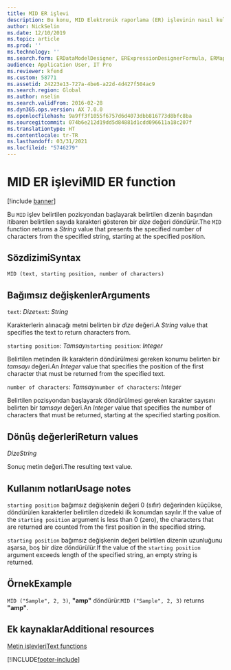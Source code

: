 ```yaml
---
title: MID ER işlevi
description: Bu konu, MID Elektronik raporlama (ER) işlevinin nasıl kullanıldığı hakkında bilgi sağlar.
author: NickSelin
ms.date: 12/10/2019
ms.topic: article
ms.prod: ''
ms.technology: ''
ms.search.form: ERDataModelDesigner, ERExpressionDesignerFormula, ERMappedFormatDesigner, ERModelMappingDesigner
audience: Application User, IT Pro
ms.reviewer: kfend
ms.custom: 58771
ms.assetid: 24223e13-727a-4be6-a22d-4d427f504ac9
ms.search.region: Global
ms.author: nselin
ms.search.validFrom: 2016-02-28
ms.dyn365.ops.version: AX 7.0.0
ms.openlocfilehash: 9a9ff3f1055f6757d6d4073dbb816773d8bfc8ba
ms.sourcegitcommit: 074b6e212d19dd5d84881d1cdd096611a18c207f
ms.translationtype: HT
ms.contentlocale: tr-TR
ms.lasthandoff: 03/31/2021
ms.locfileid: "5746279"
---
```

# <a name="mid-er-function"></a><span data-ttu-id="3e622-103">MID ER işlevi</span><span class="sxs-lookup"><span data-stu-id="3e622-103">MID ER function</span></span>

[!include [banner](../includes/banner.md)]

<span data-ttu-id="3e622-104">Bu `MID` işlev belirtilen pozisyondan başlayarak belirtilen dizenin başından itibaren belirtilen sayıda karakteri gösteren bir *dize* değeri döndürür.</span><span class="sxs-lookup"><span data-stu-id="3e622-104">The `MID` function returns a *String* value that presents the specified number of characters from the specified string, starting at the specified position.</span></span>

## <a name="syntax"></a><span data-ttu-id="3e622-105">Sözdizimi</span><span class="sxs-lookup"><span data-stu-id="3e622-105">Syntax</span></span>

```vb
MID (text, starting position, number of characters)
```

## <a name="arguments"></a><span data-ttu-id="3e622-106">Bağımsız değişkenler</span><span class="sxs-lookup"><span data-stu-id="3e622-106">Arguments</span></span>

<span data-ttu-id="3e622-107">`text`: *Dize*</span><span class="sxs-lookup"><span data-stu-id="3e622-107">`text`: *String*</span></span>

<span data-ttu-id="3e622-108">Karakterlerin alınacağı metni belirten bir *dize* değeri.</span><span class="sxs-lookup"><span data-stu-id="3e622-108">A *String* value that specifies the text to return characters from.</span></span>

<span data-ttu-id="3e622-109">`starting position`: *Tamsayı*</span><span class="sxs-lookup"><span data-stu-id="3e622-109">`starting position`: *Integer*</span></span>

<span data-ttu-id="3e622-110">Belirtilen metinden ilk karakterin döndürülmesi gereken konumu belirten bir *tamsayı* değeri.</span><span class="sxs-lookup"><span data-stu-id="3e622-110">An *Integer* value that specifies the position of the first character that must be returned from the specified text.</span></span>

<span data-ttu-id="3e622-111">`number of characters`: *Tamsayı*</span><span class="sxs-lookup"><span data-stu-id="3e622-111">`number of characters`: *Integer*</span></span>

<span data-ttu-id="3e622-112">Belirtilen pozisyondan başlayarak döndürülmesi gereken karakter sayısını belirten bir *tamsayı* değeri.</span><span class="sxs-lookup"><span data-stu-id="3e622-112">An *Integer* value that specifies the number of characters that must be returned, starting at the specified starting position.</span></span>

## <a name="return-values"></a><span data-ttu-id="3e622-113">Dönüş değerleri</span><span class="sxs-lookup"><span data-stu-id="3e622-113">Return values</span></span>

<span data-ttu-id="3e622-114">*Dize*</span><span class="sxs-lookup"><span data-stu-id="3e622-114">*String*</span></span>

<span data-ttu-id="3e622-115">Sonuç metin değeri.</span><span class="sxs-lookup"><span data-stu-id="3e622-115">The resulting text value.</span></span>

## <a name="usage-notes"></a><span data-ttu-id="3e622-116">Kullanım notları</span><span class="sxs-lookup"><span data-stu-id="3e622-116">Usage notes</span></span>

<span data-ttu-id="3e622-117">`starting position` bağımsız değişkenin değeri 0 (sıfır) değerinden küçükse, döndürülen karakterler belirtilen dizedeki ilk konumdan sayılır.</span><span class="sxs-lookup"><span data-stu-id="3e622-117">If the value of the `starting position` argument is less than 0 (zero), the characters that are returned are counted from the first position in the specified string.</span></span>

<span data-ttu-id="3e622-118">`starting position` bağımsız değişkenin değeri belirtilen dizenin uzunluğunu aşarsa, boş bir dize döndürülür.</span><span class="sxs-lookup"><span data-stu-id="3e622-118">If the value of the `starting position` argument exceeds length of the specified string, an empty string is returned.</span></span>

## <a name="example"></a><span data-ttu-id="3e622-119">Örnek</span><span class="sxs-lookup"><span data-stu-id="3e622-119">Example</span></span>

<span data-ttu-id="3e622-120">`MID ("Sample", 2, 3)`, **"amp"** döndürür.</span><span class="sxs-lookup"><span data-stu-id="3e622-120">`MID ("Sample", 2, 3)` returns **"amp"**.</span></span>

## <a name="additional-resources"></a><span data-ttu-id="3e622-121">Ek kaynaklar</span><span class="sxs-lookup"><span data-stu-id="3e622-121">Additional resources</span></span>

[<span data-ttu-id="3e622-122">Metin işlevleri</span><span class="sxs-lookup"><span data-stu-id="3e622-122">Text functions</span></span>](er-functions-category-text.md)


[!INCLUDE[footer-include](../../../includes/footer-banner.md)]